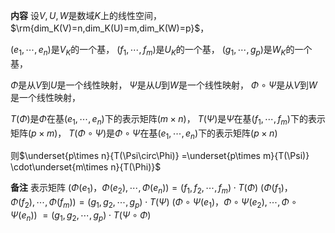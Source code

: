 **内容**
设$V,U,W$是数域$K$上的线性空间，
$\rm{dim_K(V)=n,dim_K(U)=m,dim_K(W)=p}$，

$(e_1,\cdots,e_n)$是$V_K$的一个基，
$(f_1,\cdots,f_m)$是$U_K$的一个基，
$(g_1,\cdots,g_p)$是$W_K$的一个基，

$\Phi$是从$V$到$U$是一个线性映射，
$\Psi$是从$U$到$W$是一个线性映射，
$\Phi\circ\Psi$是从$V$到$W$是一个线性映射，

$T(\Phi)$是$\Phi$在基$(e_1,\cdots,e_n)$下的表示矩阵($m\times n$)，
$T(\Psi)$是$\Psi$在基$(f_1,\cdots,f_m)$下的表示矩阵($p\times m$)，
$T(\Phi\circ\Psi)$是$\Phi\circ\Psi$在基$(e_1,\cdots,e_n)$下的表示矩阵($p\times n$)

则$\underset{p\times n}{T(\Psi\circ\Phi)}
=\underset{p\times m}{T(\Psi)}
\cdot\underset{m\times n}{T(\Phi)}$

**备注**
表示矩阵
$(\Phi(e_1)，\Phi(e_2),\cdots,\Phi(e_n))=(f_1,f_2,\cdots,f_m)\cdot T(\Phi)$
$(\Phi(f_1)，\Phi(f_2),\cdots,\Phi(f_m))=(g_1,g_2,\cdots,g_p)\cdot T(\Psi)$
$(\Phi\circ\Psi(e_1)，\Phi\circ\Psi(e_2),\cdots,\Phi\circ\Psi(e_n))$
$=(g_1,g_2,\cdots,g_p)\cdot T(\Psi\circ\Phi)$